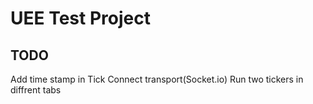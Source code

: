 # UEE Test Project
## TODO
Add time stamp in Tick
Connect transport(Socket.io)
Run two tickers in diffrent tabs